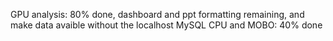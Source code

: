GPU analysis: 80% done, dashboard and ppt formatting remaining, and make data avaible without the localhost MySQL
CPU and MOBO: 40% done